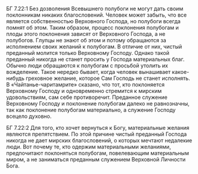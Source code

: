 БГ 7.22:1	Без дозволения Всевышнего полубоги не могут дать своим поклонникам никаких благословений. Человек может забыть, что все является собственностью Верховного Господа, но полубоги всегда помнят об этом. Таким образом, процесс поклонения полубогам и плоды этого поклонения зависят от Верховного Господа, а не полубогов. Глупцы не знают об этом и потому обращаются за исполнением своих желаний к полубогам. В отличие от них, чистый преданный молится только Верховному Господу. Однако такой преданный никогда не станет просить у Господа материальных благ. Обычно люди обращаются к полубогам с просьбой утолить их вожделение. Такое нередко бывает, когда человек вынашивает какое-нибудь греховное желание, которое Сам Господь не станет исполнять. В «Чайтанье-чаритамрите» сказано, что тот, кто поклоняется Верховному Господу и одновременно стремится к мирским удовольствиям, сам себе противоречит. Преданное служение Верховному Господу и поклонение полубогам далеко не равнозначны, так как поклонение полубогам материально, а служение Господу всецело духовно.

БГ 7.22:2	Для того, кто хочет вернуться к Богу, материальные желания являются препятствием. По этой причине чистый преданный Господа никогда не дает мирских благословений, о которых мечтают недалекие люди. Вот почему те, кто одержим материальными желаниями, предпочитают поклоняться полубогам, повелевающим материальным миром, а не заниматься преданным служением Верховной Личности Бога.